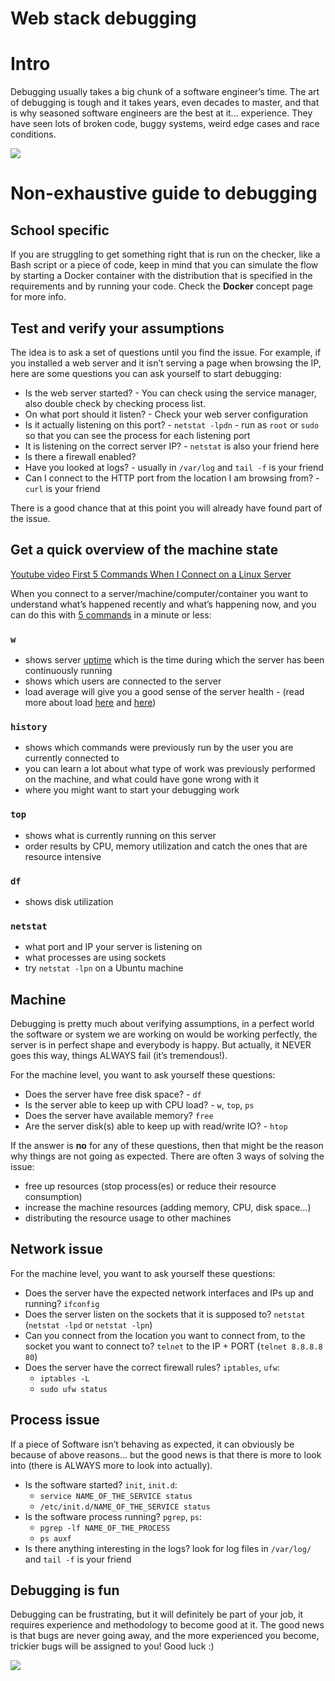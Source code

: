 # Web stack debugging

# Intro

Debugging usually takes a big chunk of a software engineer’s time. The art of debugging is tough and it takes years, even decades to master, and that is why seasoned software engineers are the best at it… experience. They have seen lots of broken code, buggy systems, weird edge cases and race conditions.

![](https://s3.amazonaws.com/alx-intranet.hbtn.io/uploads/medias/2020/9/45dffb0b1da8dc2ce47e340d7f88b05652c0f486.png?X-Amz-Algorithm=AWS4-HMAC-SHA256&X-Amz-Credential=AKIARDDGGGOUSBVO6H7D%2F20240815%2Fus-east-1%2Fs3%2Faws4_request&X-Amz-Date=20240815T014119Z&X-Amz-Expires=86400&X-Amz-SignedHeaders=host&X-Amz-Signature=91c1d5ecf05db74789f3e38866c6d3369ee2343b33fefc3a40724c6acdfeb923)

# Non-exhaustive guide to debugging

## School specific

If you are struggling to get something right that is run on the checker, like a Bash script or a piece of code, keep in mind that you can simulate the flow by starting a Docker container with the distribution that is specified in the requirements and by running your code. Check the **Docker** concept page for more info.

## Test and verify your assumptions

The idea is to ask a set of questions until you find the issue. For example, if you installed a web server and it isn’t serving a page when browsing the IP, here are some questions you can ask yourself to start debugging:

-   Is the web server started? - You can check using the service manager, also double check by checking process list.
-   On what port should it listen? - Check your web server configuration
-   Is it actually listening on this port? - `netstat -lpdn` - run as `root` or `sudo` so that you can see the process for each listening port
-   It is listening on the correct server IP? - `netstat` is also your friend here
-   Is there a firewall enabled?
-   Have you looked at logs? - usually in `/var/log` and `tail -f` is your friend
-   Can I connect to the HTTP port from the location I am browsing from? - `curl` is your friend

There is a good chance that at this point you will already have found part of the issue.

## Get a quick overview of the machine state

[Youtube video First 5 Commands When I Connect on a Linux Server](https://intranet.alxswe.com/rltoken/qdIjs52RG3ym8Z6JnNZ6hQ "Youtube video First 5 Commands When I Connect on a Linux Server")

When you connect to a server/machine/computer/container you want to understand what’s happened recently and what’s happening now, and you can do this with [5 commands](https://intranet.alxswe.com/rltoken/C7hcMJxfvZqGpaNk3J2A9g "5 commands") in a minute or less:

### `w`

-   shows server [uptime](https://intranet.alxswe.com/rltoken/q2_-xo61t3A4L5F9KjUy5A "uptime") which is the time during which the server has been continuously running
-   shows which users are connected to the server
-   load average will give you a good sense of the server health - (read more about load [here](https://intranet.alxswe.com/rltoken/klMEJTuMU7fNeZuBoQrBBw "here") and [here](https://intranet.alxswe.com/rltoken/lSGxl2xK-4BOEO92l5GvvA "here"))

### `history`

-   shows which commands were previously run by the user you are currently connected to
-   you can learn a lot about what type of work was previously performed on the machine, and what could have gone wrong with it
-   where you might want to start your debugging work

### `top`

-   shows what is currently running on this server
-   order results by CPU, memory utilization and catch the ones that are resource intensive

### `df`

-   shows disk utilization

### `netstat`

-   what port and IP your server is listening on
-   what processes are using sockets
-   try `netstat -lpn` on a Ubuntu machine

## Machine

Debugging is pretty much about verifying assumptions, in a perfect world the software or system we are working on would be working perfectly, the server is in perfect shape and everybody is happy. But actually, it NEVER goes this way, things ALWAYS fail (it’s tremendous!).

For the machine level, you want to ask yourself these questions:

-   Does the server have free disk space? - `df`
-   Is the server able to keep up with CPU load? - `w`, `top`, `ps`
-   Does the server have available memory? `free`
-   Are the server disk(s) able to keep up with read/write IO? - `htop`

If the answer is **no** for any of these questions, then that might be the reason why things are not going as expected. There are often 3 ways of solving the issue:

-   free up resources (stop process(es) or reduce their resource consumption)
-   increase the machine resources (adding memory, CPU, disk space…)
-   distributing the resource usage to other machines

## Network issue

For the machine level, you want to ask yourself these questions:

-   Does the server have the expected network interfaces and IPs up and running? `ifconfig`
-   Does the server listen on the sockets that it is supposed to? `netstat` (`netstat -lpd` or `netstat -lpn`)
-   Can you connect from the location you want to connect from, to the socket you want to connect to? `telnet` to the IP + PORT (`telnet 8.8.8.8 80`)
-   Does the server have the correct firewall rules? `iptables`, `ufw`:
    -   `iptables -L`
    -   `sudo ufw status`

## Process issue

If a piece of Software isn’t behaving as expected, it can obviously be because of above reasons… but the good news is that there is more to look into (there is ALWAYS more to look into actually).

-   Is the software started? `init`, `init.d`:
    -   `service NAME_OF_THE_SERVICE status`
    -   `/etc/init.d/NAME_OF_THE_SERVICE status`
-   Is the software process running? `pgrep`, `ps`:
    -   `pgrep -lf NAME_OF_THE_PROCESS`
    -   `ps auxf`
-   Is there anything interesting in the logs? look for log files in `/var/log/` and `tail -f` is your friend

## Debugging is fun

Debugging can be frustrating, but it will definitely be part of your job, it requires experience and methodology to become good at it. The good news is that bugs are never going away, and the more experienced you become, trickier bugs will be assigned to you! Good luck :)

![](https://s3.amazonaws.com/alx-intranet.hbtn.io/uploads/medias/2020/9/bae58c9f066a9668001ef4b4c39778407439d2f9.gif?X-Amz-Algorithm=AWS4-HMAC-SHA256&X-Amz-Credential=AKIARDDGGGOUSBVO6H7D%2F20240815%2Fus-east-1%2Fs3%2Faws4_request&X-Amz-Date=20240815T014119Z&X-Amz-Expires=86400&X-Amz-SignedHeaders=host&X-Amz-Signature=543c7327c7c98b48a37cb186244db5dcd51703a35bf836182c4ec73ca2a7341e)